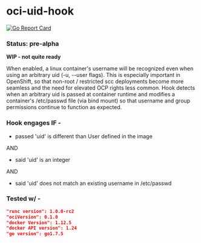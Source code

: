 # oci-uid-hook
[![Go Report Card](https://goreportcard.com/badge/github.com/tchughesiv/oci-uid-hook)](https://goreportcard.com/report/github.com/tchughesiv/oci-uid-hook)

### Status: pre-alpha

**WIP - not quite ready**

When enabled, a linux container's username will be recognized even when using an arbitrary uid (-u, --user flags). This is especially important in OpenShift, so that non-root / restricted scc deployments become more seamless and the need for elevated OCP rights less common.
Hook detects when an arbitrary uid is passed at container runtime and modifies a container's /etc/passwd file (via bind mount) so that username and group permissions continue to function as expected.

### Hook engages IF -
 - passed 'uid' is different than User defined in the image
 
 AND
 
 - said 'uid' is an integer

 AND

 - said 'uid' does not match an existing username in /etc/passwd

### Tested w/ -
```json
"runc version": 1.0.0-rc2
"ociVersion": 0.1.0
"docker Version": 1.12.5
"docker API version": 1.24
"go version": go1.7.5
```